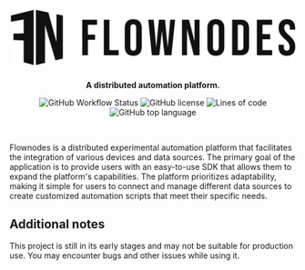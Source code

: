 <div align="center">

<h1 align="center">
    <picture>
        <source media="(prefers-color-scheme: dark)" srcset="./assets/logo-rectangle_white.png">
        <img alt="Flownodes logo" src="./assets/logo-rectangle_black.png" width="500">
    </picture>
</h1>

**A distributed automation platform.**

![GitHub Workflow Status](https://img.shields.io/github/actions/workflow/status/coderynx/flownodes/dotnet.yml?style=for-the-badge)
![GitHub license](https://img.shields.io/github/license/coderynx/flownodes?style=for-the-badge)
![Lines of code](https://img.shields.io/tokei/lines/github/coderynx/flownodes?style=for-the-badge)
![GitHub top language](https://img.shields.io/github/languages/top/coderynx/flownodes?style=for-the-badge)

<br />

<div align="left">

Flownodes is a distributed experimental automation platform that facilitates the integration of various devices and data sources. The primary goal of the application is to provide users with an easy-to-use SDK that allows them to expand the platform's capabilities. The platform prioritizes adaptability, making it simple for users to connect and manage different data sources to create customized automation scripts that meet their specific needs.

## Additional notes

This project is still in its early stages and may not be suitable for production use. You may encounter bugs and other issues while using it.
